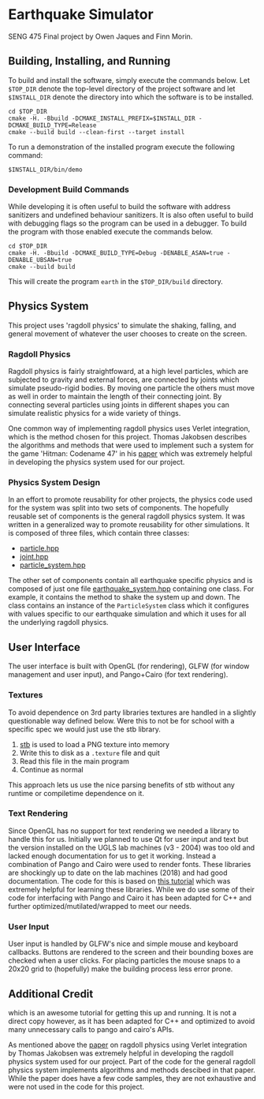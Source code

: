 # Earthquake Simulator
SENG 475 Final project by Owen Jaques and Finn Morin.

## Building, Installing, and Running
To build and install the software, simply execute the commands below. Let `$TOP_DIR` denote the top-level directory of the project software and let
`$INSTALL_DIR` denote the directory into which the software is to be installed.

```
cd $TOP_DIR
cmake -H. -Bbuild -DCMAKE_INSTALL_PREFIX=$INSTALL_DIR -DCMAKE_BUILD_TYPE=Release
cmake --build build --clean-first --target install
```

To run a demonstration of the installed program execute the following command:

```
$INSTALL_DIR/bin/demo
```

### Development Build Commands
While developing it is often useful to build the software with address sanitizers and undefined behaviour sanitizers. It is also often useful to
build with debugging flags so the program can be used in a debugger. To build the program with those enabled execute the commands below.

```
cd $TOP_DIR
cmake -H. -Bbuild -DCMAKE_BUILD_TYPE=Debug -DENABLE_ASAN=true -DENABLE_UBSAN=true
cmake --build build
```

This will create the program `earth` in the `$TOP_DIR/build` directory.

## Physics System
This project uses 'ragdoll physics' to simulate the shaking, falling, and general movement of whatever the user chooses to create on the screen.

### Ragdoll Physics
Ragdoll physics is fairly straightfoward, at a high level particles, which are subjected to gravity and external forces, are connected by joints
which simulate pseudo-rigid bodies. By moving one particle the others must move as well in order to maintain the length of their connecting joint. By
connecting several particles using joints in different shapes you can simulate realistic physics for a wide variety of things. 

One common way of implementing ragdoll physics uses Verlet integration, which is the method chosen for this project. Thomas Jakobsen describes the
algorithms and methods that were used to implement such a system for the game 'Hitman: Codename 47' in his
[paper](http://graphics.cs.cmu.edu/nsp/course/15-869/2006/papers/jakobsen.htm) which was extremely helpful in developing the physics system used for 
our project.

### Physics System Design
In an effort to promote reusability for other projects, the physics code used for the system was split into two sets of components. The hopefully
reusable set of components is the general ragdoll physics system. It was written in a generalized way to promote reusability for other simulations.
It is composed of three files, which contain three classes:
- [particle.hpp](/include/particle.hpp)
- [joint.hpp](/include/joint.hpp)
- [particle_system.hpp](/include/particle_system.hpp)

The other set of components contain all earthquake specific physics and is composed of just one file
[earthquake_system.hpp](/include/earthquake_system.hpp) containing one class. For example, it contains the method to shake the system up and down.
The class contains an instance of the `ParticleSystem` class which it configures with values specific to our earthquake simulation and which it uses
for all the underlying ragdoll physics.

## User Interface
The user interface is built with OpenGL (for rendering), GLFW (for window management and user input), and Pango+Cairo (for text rendering).

### Textures
To avoid dependence on 3rd party libraries textures are handled in a slightly questionable way defined below. Were this to not be for school with a specific spec we would just use the stb library.
1.  [stb](https://github.com/nothings/stb/blob/master/stb_image.h) is used to load a PNG texture into memory
2.  Write this to disk as a `.texture` file and quit
3.  Read this file in the main program
4.  Continue as normal

This approach lets us use the nice parsing benefits of stb without any runtime or compiletime dependence on it.

### Text Rendering
Since OpenGL has no support for text rendering we needed a library to handle this for us. Initially we planned to use Qt for user input and text but the version installed on the UGLS lab machines (v3 - 2004) was too old and lacked enough documentation for us to get it working. Instead a combination of Pango and Cairo were used to render fonts. These libraries are shockingly up to date on the lab machines (2018) and had good documentation. The code for this is based on [this tutorial](https://dthompson.us/font-rendering-in-opengl-with-pango-and-cairo.html) which was extremely helpful for learning these libraries. While we do use some of their code for interfacing with Pango and Cairo it has been adapted for C++ and further optimized/mutilated/wrapped to meet our needs.

### User Input
User input is handled by GLFW's nice and simple mouse and keyboard callbacks. Buttons are rendered to the screen and their bounding boxes are checked when a user clicks. For placing particles the mouse snaps to a 20x20 grid to (hopefully) make the building process less error prone.

## Additional Credit

which is an awesome tutorial for getting this up and running. It is not a direct copy however, as it has been adapted for C++ and optimized to avoid
many unnecessary calls to pango and cairo's APIs.

As mentioned above the [paper](http://graphics.cs.cmu.edu/nsp/course/15-869/2006/papers/jakobsen.htm) on ragdoll physics using Verlet integration by
Thomas Jakobsen was extremely helpful in developing the ragdoll physics system used for our project. Part of the code for the general ragdoll physics
system implements algorithms and methods descibed in that paper. While the paper does have a few code samples, they are not exhaustive and were not
used in the code for this project.
